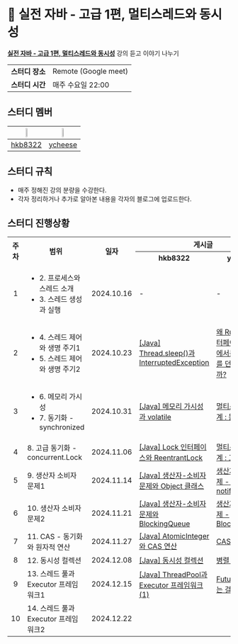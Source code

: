 # 💪 실전 자바 - 고급 1편, 멀티스레드와 동시성
**[실전 자바 - 고급 1편, 멀티스레드와 동시성](https://www.inflearn.com/course/%EA%B9%80%EC%98%81%ED%95%9C%EC%9D%98-%EC%8B%A4%EC%A0%84-%EC%9E%90%EB%B0%94-%EA%B3%A0%EA%B8%89-1/dashboard)** 강의 듣고 이야기 나누기

<table>
    <tr>
      <td><strong>스터디 장소</td>
      <td>Remote (Google meet)</td>
    </tr>
    <tr>
      <td><strong>스터디 시간</td>
      <td>매주 수요일 22:00</td>
    </tr>
</table> 
        
## 스터디 멤버
|<img src="https://avatars.githubusercontent.com/u/16659000?v=4" width="20%">|<img src="https://avatars.githubusercontent.com/u/81912261?v=4" width="20%">|
|:---:|:---:|
|[hkb8322](https://github.com/hkb8322)|[ycheese](https://github.com/ycheese)|

## 스터디 규칙
- 매주 정해진 강의 분량을 수강한다.
- 각자 정리하거나 추가로 알아본 내용을 각자의 블로그에 업로드한다.

## 스터디 진행상황
<table>
  <tr>
    <th rowspan="2">주차</th>
    <th rowspan="2">범위</th>
    <th rowspan="2">일자</th>
    <th colspan="2">게시글</th>
  </tr>
  <tr>
    <th>hkb8322</th>
    <th>ycheese</th>
  </tr>
  <tr>
    <td align="center">1</td>
    <td>
      <ul>
        <li>2. 프로세스와 스레드 소개</li>
        <li>3. 스레드 생성과 실행</li>
      </ul>
    </td>
    <td>2024.10.16</td>
    <td>-</td>
    <td>-</td>
  </tr>
  <tr>
    <td align="center">2</td>
    <td>
      <ul>
        <li>4. 스레드 제어와 생명 주기1</li>
        <li>5. 스레드 제어와 생명 주기2</li>
      </ul>
    </td>
    <td>2024.10.23</td>
    <td><a href="https://velog.io/@be_have98/Thread.sleep%EA%B3%BC-InterruptedException">[Java] Thread.sleep()과 InterruptedException</a></td>
    <td><a href="https://velog.io/@ychxexn/%EC%99%9C-Runnable-%EC%9D%B8%ED%84%B0%ED%8E%98%EC%9D%B4%EC%8A%A4-%EA%B5%AC%ED%98%84%EC%B2%B4%EC%97%90%EC%84%9C%EB%8A%94-%EC%B2%B4%ED%81%AC-%EC%98%88%EC%99%B8%EB%A5%BC-%EB%8D%98%EC%A7%80%EB%A9%B4-%EC%95%88%EB%90%A0%EA%B9%8C">왜 Runnable 인터페이스 구현체에서는 체크 예외를 던지면 안될까?</a></td>
  </tr>
  <tr>
    <td align="center">3</td>
    <td>
      <ul>
        <li>6. 메모리 가시성</li>
        <li>7. 동기화 - synchronized</li>
      </ul>
    </td>
    <td>2024.10.31</td>
    <td><a href="https://velog.io/@be_have98/Java-%EB%A9%94%EB%AA%A8%EB%A6%AC-%EA%B0%80%EC%8B%9C%EC%84%B1%EA%B3%BC-volatile">[Java] 메모리 가시성과 volatile</a></td>
    <td><a href="https://velog.io/@ychxexn/%EB%A9%80%ED%8B%B0%EC%8A%A4%EB%A0%88%EB%93%9C-1%EB%8B%A8%EA%B3%84-%EB%8F%99%EA%B8%B0%ED%99%94">멀티스레드 1단계 : 동기화</a></td>
  </tr>
  <tr>
    <td align="center">4</td>
    <td>8. 고급 동기화 - concurrent.Lock</td>
    <td>2024.11.06</td>
    <td><a href="https://velog.io/@be_have98/Java-ReenterentLock">[Java] Lock 인터페이스와 ReentrantLock</a></td>
    <td><a href="https://velog.io/@ychxexn/%EB%A9%80%ED%8B%B0%EC%8A%A4%EB%A0%88%EB%93%9C-2%EB%8B%A8%EA%B3%84-%EA%B3%A0%EA%B8%89-%EB%8F%99%EA%B8%B0%ED%99%94">멀티스레드 2단계 : 고급 동기화</a></td>
  </tr>
  <tr>
    <td align="center">5</td>
    <td>9. 생산자 소비자 문제1</td>
    <td>2024.11.14</td>
    <td><a href="https://velog.io/@be_have98/Java-%EC%83%9D%EC%82%B0%EC%9E%90-%EC%86%8C%EB%B9%84%EC%9E%90-%EB%AC%B8%EC%A0%9C%EC%99%80-Object-%ED%81%B4%EB%9E%98%EC%8A%A4">[Java] 생산자-소비자 문제와 Object 클래스</a></td>
    <td><a href="https://velog.io/@ychxexn/생산자-소비자-문제-다루기-wait-notify">생산자 소비자 문제 - wait, notify</a></td>
  </tr>
  <tr>
    <td align="center">6</td>
    <td>10. 생산자 소비자 문제2</td>
    <td>2024.11.21</td>
    <td><a href="https://velog.io/@be_have98/Java-%EC%83%9D%EC%82%B0%EC%9E%90-%EC%86%8C%EB%B9%84%EC%9E%90-%EB%AC%B8%EC%A0%9C%EC%99%80-BlockingQueue">[Java] 생산자-소비자 문제와 BlockingQueue</a></td>
    <td><a href="https://velog.io/@ychxexn/%EC%83%9D%EC%82%B0%EC%9E%90-%EC%86%8C%EB%B9%84%EC%9E%90-%EB%AC%B8%EC%A0%9C-BlockingQueue-c0bgepbc">생산자 소비자 문제 - BlockingQueue</a></td>
  </tr>
  <tr>
    <td align="center">7</td>
    <td>11. CAS - 동기화와 원자적 연산</td>
    <td>2024.11.27</td>
    <td><a href="https://velog.io/@be_have98/Java-AtomicInteger%EC%99%80-CAS-%EC%97%B0%EC%82%B0">[Java] AtomicInteger와 CAS 연산</a></td>
    <td><a href="https://velog.io/@ychxexn/CAS">CAS</a></td>
  </tr>
  <tr>
    <td align="center">8</td>
    <td>12. 동시성 컬렉션</td>
    <td>2024.12.08</td>
    <td><a href="https://velog.io/@be_have98/Java-%EB%8F%99%EC%8B%9C%EC%84%B1-%EC%BB%AC%EB%A0%89%EC%85%98">[Java] 동시성 컬렉션</a></td>
    <td><a href="https://velog.io/@ychxexn/%EB%B3%91%EB%A0%AC-%EC%B2%98%EB%A6%AC">병렬 처리</a></td>
  </tr>
  <tr>
    <td align="center">9</td>
    <td>13. 스레드 풀과 Executor 프레임워크1</td>
    <td>2024.12.15</td>
    <td><a href="https://velog.io/@be_have98/Java-ThreadPool%EA%B3%BC-Executor-%ED%94%84%EB%A0%88%EC%9E%84%EC%9B%8C%ED%81%AC1">[Java] ThreadPool과 Executor 프레임워크(1)</a></td>
    <td><a href="https://velog.io/@ychxexn/Future%EB%8A%94-%EC%99%9C-%EC%93%B0%EB%8A%94-%EA%B1%B8%EA%B9%8C">Future는 왜 쓰는 걸까?</a></td>
  </tr>
  <tr>
    <td align="center">10</td>
    <td>14. 스레드 풀과 Executor 프레임워크2</td>
    <td>2024.12.22</td>
    <td><a href=""></a></td>
    <td><a href=""></a></td>
  </tr>
</table>
